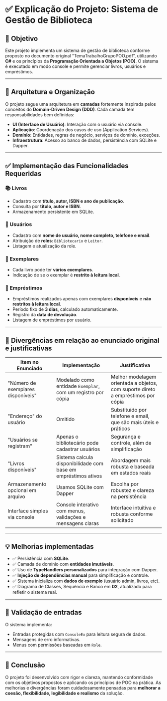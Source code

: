 # ✅ Explicação do Projeto: Sistema de Gestão de Biblioteca

## 🎯 Objetivo

Este projeto implementa um sistema de gestão de biblioteca conforme proposto no documento original “TemaTrabalhoGrupoPOO.pdf”, utilizando **C#** e os princípios da **Programação Orientada a Objetos (POO)**. O sistema é executado em modo console e permite gerenciar livros, usuários e empréstimos.

---

## 🧱 Arquitetura e Organização

O projeto segue uma arquitetura em **camadas** fortemente inspirada pelos conceitos do **Domain-Driven Design (DDD)**. Cada camada tem responsabilidades bem definidas:

- **UI (Interface de Usuário)**: Interação com o usuário via console.
- **Aplicação**: Coordenação dos casos de uso (Application Services).
- **Domínio**: Entidades, regras de negócio, serviços de domínio, exceções.
- **Infraestrutura**: Acesso ao banco de dados, persistência com SQLite e Dapper.

---

## ✅ Implementação das Funcionalidades Requeridas

### 📚 Livros
- Cadastro com **título, autor, ISBN e ano de publicação**.
- Consulta por **título, autor e ISBN**.
- Armazenamento persistente em SQLite.

### 👤 Usuários
- Cadastro com **nome de usuário, nome completo, telefone e email**.
- Atribuição de **roles**: `Bibliotecario` e `Leitor`.
- Listagem e atualização da role.

### 📕 Exemplares
- Cada livro pode ter **vários exemplares**.
- Indicação de se o exemplar é **restrito à leitura local**.

### 🔄 Empréstimos
- Empréstimos realizados apenas com exemplares **disponíveis** e **não restritos à leitura local**.
- Período fixo de **3 dias**, calculado automaticamente.
- Registro da **data de devolução**.
- Listagem de empréstimos por usuário.

---

## 🔄 Divergências em relação ao enunciado original e justificativas

| Item no Enunciado | Implementação | Justificativa |
|-------------------|---------------|---------------|
| "Número de exemplares disponíveis" | Modelado como entidade `Exemplar`, com um registro por cópia | Melhor modelagem orientada a objetos, com suporte direto a empréstimos por cópia |
| "Endereço" do usuário | Omitido | Substituído por telefone e email, que são mais úteis e práticos |
| "Usuários se registram" | Apenas o bibliotecário pode cadastrar usuários | Segurança e controle, além de simplificação |
| "Livros disponíveis" | Sistema calcula disponibilidade com base em empréstimos ativos | Abordagem mais robusta e baseada em estados reais |
| Armazenamento opcional em arquivo | Usamos SQLite com Dapper | Escolha por robustez e clareza na persistência |
| Interface simples via console | Console interativo com menus, validações e mensagens claras | Interface intuitiva e robusta conforme solicitado |

---

## 💡 Melhorias implementadas

- ✅ Persistência com **SQLite**.
- ✅ Camada de domínio com **entidades imutáveis**.
- ✅ Uso de **TypeHandlers personalizados** para integração com Dapper.
- ✅ **Injeção de dependências manual** para simplificação e controle.
- ✅ Sistema inicializa com **dados de exemplo** (usuário admin, livros, etc).
- ✅ Diagrama de Classes, Sequência e Banco em **D2**, atualizado para refletir o sistema real.

---

## 🧪 Validação de entradas

O sistema implementa:
- Entradas protegidas com `ConsoleEx` para leitura segura de dados.
- Mensagens de erro informativas.
- Menus com permissões baseadas em `Role`.

---

## 📝 Conclusão

O projeto foi desenvolvido com rigor e clareza, mantendo conformidade com os objetivos propostos e aplicando os princípios de POO na prática. As melhorias e divergências foram cuidadosamente pensadas para **melhorar a coesão, flexibilidade, legibilidade e realismo** da solução.

